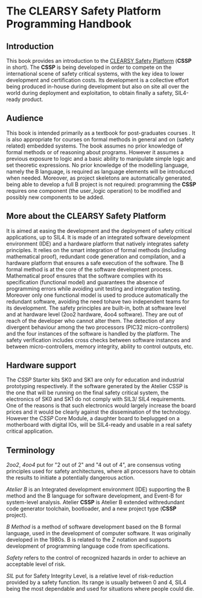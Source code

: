 # The CLEARSY Safety Platform Programming Handbook

## Introduction

This book provides an introduction to the [CLEARSY Safety Platform](https://www.clearsy.com/en/our-tools/clearsy-safety-platform/) (**CSSP** in short). The **CSSP** is being developed in order to compete  on the international scene of safety critical systems, 
with the key idea to lower development and certification costs.  Its  development is a collective effort being produced in-house 
during development but also on site all over the world during deployment  and exploitation, to obtain finally a safety, SIL4-ready 
product.

## Audience
This book is intended primarily as a textbook for post-graduates courses .  It is also appropriate for courses on formal methods 
in general and on (safety related) embedded systems.  The book assumes no prior knowledge of formal methods or of reasoning about 
programs.  However it assumes a previous exposure to logic and a basic ability to manipulate simple logic and set theoretic expressions. 
No prior knowledge of the modelling language, namely the B language, is required as language elements will be introduced when needed. 
Moreover, as project skeletons are automatically generated, being able to develop a full B project is not required: programming the 
**CSSP** requires one component (the user_logic operation) to be modified and possibly new components to be added.

## More about the CLEARSY Safety Platform

It is aimed at easing the development and the deployment of safety critical applications, up to SIL4.  It is made of an integrated 
software development environment (IDE) and  a hardware platform that natively integrates safety principles. It relies on the smart 
integration of formal methods (including mathematical proof), redundant code generation and compilation, and a hardware platform that 
ensures a safe execution of the software.
The B formal method is at the core of the software development process. Mathematical proof ensures that the software complies with its 
specification (functional model) and guarantees the absence of programming errors while avoiding unit testing and integration testing. 
Moreover only one functional model is used to produce automatically the redundant software, avoiding the need tohave two independent 
teams for its development. The safety principles are built-in, both at software level and at hardware level (2oo2 hardware, 4oo4 software). 
They are out of reach of the developer who cannot alter them. The detection of any divergent behaviour among the two processors 
(PIC32 micro-controllers) and the four instances of the software is handled by the platform. The safety verification includes cross 
checks between software instances and between micro-controllers, memory integrity, ability to control outputs, etc.

## Hardware support

The  *CSSP*  Starter  kits  SK0  and  SK1  are  only  for  education  and  industrial  prototyping respectively. If the software 
generated by the Atelier CSSP is the one that will be running on the final safety critical system, the electronics of SK0 and SK1 
do not comply with SIL3/ SIL4 requirements. One of the reasons is that such electronics would largely increase the board prices and 
it would be clearly against the dissemination of the technology. However the *CSSP* Core Module, 
a daughter board to beplugged on a motherboard with digital IOs, will be SIL4-ready and usable in a real safety critical application.


## Terminology

*2oo2*, *4oo4* put for "2 out of 2" and "4 out of 4", are consensus voting principles used for safety architectures, where all processors
have to obtain the results to initiate a potentially dangerous action.

*Atelier B* is an Integrated development environment (IDE) supporting the B method and the B language for software development, and 
Event-B for system-level analysis.  Atelier **CSSP** is Atelier B extended withredundant code generator toolchain, bootloader, and a new 
project type (**CSSP** project).

*B Method* is a method of software development based on the B formal language, used in the development of computer software. It was originally 
developed in the 1980s. B is related to the Z notation and supports development of programming language code from specifications.

*Safety* refers to the control of recognized hazards in order to achieve an acceptable level of risk.

*SIL* put for Safety Integrity Level, is a relative level of risk-reduction provided by a safety function.  Its range is usually 
between 0 and 4,  SIL4 being the most dependable and used for situations where people could die.

